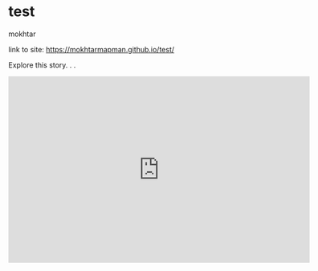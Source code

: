 # test
mokhtar

link to site: https://mokhtarmapman.github.io/test/

Explore this story. . . 
<iframe width="600" height="371" seamless frameborder="0" scrolling="no" src="https://docs.google.com/spreadsheets/d/e/2PACX-1vQ5z_ab9zygRHwJtoMfj3hdF_HoNQS5Gy8-j0gH_xGnaYWGzltQrwchrxOpPoZVLu8Y8ZFwwcfVBMIr/pubchart?oid=839648095&amp;format=interactive"></iframe>
